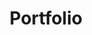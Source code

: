 ---
title: Portfolio
layout: collection
permalink: /portfolio/
collection: portfolio
sort_by: order
sort_order: reverse
entries_layout: grid
header:
overlay_image: https://source.unsplash.com/featured/?portfolio
overlay_filter: 0.4
caption: "Photo credit: [**Unsplash**](https://source.unsplash.com/featured/?portfolio)"
excerpt: 개발 프로그램 정리
classes: wide
---